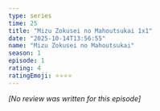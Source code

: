 ```yaml
---
type: series
time: 25
title: "Mizu Zokusei no Mahoutsukai 1x1"
date: "2025-10-14T13:56:55"
name: "Mizu Zokusei no Mahoutsukai"
season: 1
episode: 1
rating: 4
ratingEmoji: ⭐️⭐️⭐️⭐️
---
```


*[No review was written for this episode]*
